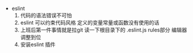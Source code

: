 - eslint
  1. 代码的语法错误不可怕
  2. eslint 可以约束代码风格
    定义的变量常量或函数没有使用的话
  3. 上班后第一件事情就是拉git 读一下根目录下的 .eslint.js rules部分
    编辑器调整到位
  4. 安装eslint 插件